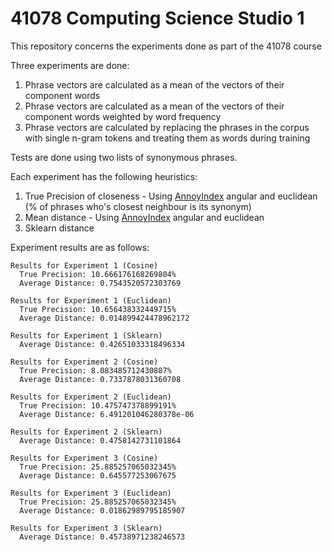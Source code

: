# 41078 Computing Science Studio 1
This repository concerns the experiments done as part of the 41078 course

Three experiments are done:
1. Phrase vectors are calculated as a mean of the vectors of their component words
2. Phrase vectors are calculated as a mean of the vectors of their component words weighted by word frequency
3. Phrase vectors are calculated by replacing the phrases in the corpus with single n-gram tokens and treating them as words during training

Tests are done using two lists of synonymous phrases.

Each experiment has the following heuristics:
1. True Precision of closeness - Using [AnnoyIndex](https://github.com/spotify/annoy) angular and euclidean (% of phrases who's closest neighbour is its synonym)
2. Mean distance - Using [AnnoyIndex](https://githup.com/spotify/annoy) angular and euclidean
3. Sklearn distance

Experiment results are as follows:
```
Results for Experiment 1 (Cosine)
  True Precision: 10.666176168269804%
  Average Distance: 0.7543520572303769

Results for Experiment 1 (Euclidean)
  True Precision: 10.656438332449715%
  Average Distance: 0.014899424478962172

Results for Experiment 1 (Sklearn)
  Average Distance: 0.42651033318496334

Results for Experiment 2 (Cosine)
  True Precision: 8.083485712430887%
  Average Distance: 0.7337878031360708

Results for Experiment 2 (Euclidean)
  True Precision: 10.475747378899191%
  Average Distance: 6.491201046280378e-06

Results for Experiment 2 (Sklearn)
  Average Distance: 0.4758142731101864

Results for Experiment 3 (Cosine)
  True Precision: 25.885257065032345%
  Average Distance: 0.645577253067675

Results for Experiment 3 (Euclidean)
  True Precision: 25.885257065032345%
  Average Distance: 0.01862989795185907

Results for Experiment 3 (Sklearn)
  Average Distance: 0.45738971238246573
```
